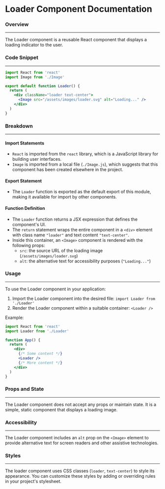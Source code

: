 **Loader Component Documentation**
=====================================

### Overview
---------------

The Loader component is a reusable React component that displays a loading indicator to the user.

### Code Snippet
-----------------

```jsx
import React from 'react'
import Image from './Image'

export default function Loader() {
  return (
    <div className="loader text-center">
      <Image src="/assets/images/loader.svg" alt="Loading..." />
    </div>
  )
}
```

### Breakdown
--------------

#### Import Statements

* `React` is imported from the `react` library, which is a JavaScript library for building user interfaces.
* `Image` is imported from a local file (`./Image.js`), which suggests that this component has been created elsewhere in the project.

#### Export Statement

* The `Loader` function is exported as the default export of this module, making it available for import by other components.

#### Function Definition

* The `Loader` function returns a JSX expression that defines the component's UI.
* The `return` statement wraps the entire component in a `<div>` element with class name `"loader"` and text content `"text-center"`.
* Inside this container, an `<Image>` component is rendered with the following props:
	+ `src`: the source URL of the loading image (`/assets/images/loader.svg`)
	+ `alt`: the alternative text for accessibility purposes (`"Loading..."`)

### Usage
------------

To use the Loader component in your application:

1. Import the Loader component into the desired file: `import Loader from './Loader'`
2. Render the Loader component within a suitable container: `<Loader />`

Example:
```jsx
import React from 'react'
import Loader from './Loader'

function App() {
  return (
    <div>
      {/* Some content */}
      <Loader />
      {/* More content */}
    </div>
  )
}
```
### Props and State
--------------------

The Loader component does not accept any props or maintain state. It is a simple, static component that displays a loading image.

### Accessibility
-----------------

The Loader component includes an `alt` prop on the `<Image>` element to provide alternative text for screen readers and other assistive technologies.

### Styles
------------

The loader component uses CSS classes (`loader`, `text-center`) to style its appearance. You can customize these styles by adding or overriding rules in your project's stylesheet.